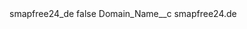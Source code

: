 <?xml version="1.0" encoding="UTF-8"?>
<CustomMetadata xmlns="http://soap.sforce.com/2006/04/metadata" xmlns:xsi="http://www.w3.org/2001/XMLSchema-instance" xmlns:xsd="http://www.w3.org/2001/XMLSchema">
    <label>smapfree24_de</label>
    <protected>false</protected>
    <values>
        <field>Domain_Name__c</field>
        <value xsi:type="xsd:string">smapfree24.de</value>
    </values>
</CustomMetadata>
